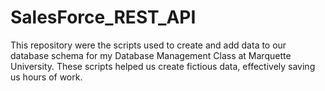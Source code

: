 # SalesForce_REST_API
This repository were the scripts used to create and add data to our database schema for my Database Management Class at Marquette University. These scripts helped us create fictious data, effectively saving us hours of work.
